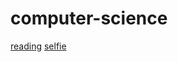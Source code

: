 # computer-science

[reading](https://github.com/amilajack/reading)
[selfie](https://github.com/cksystemsteaching/selfie)
